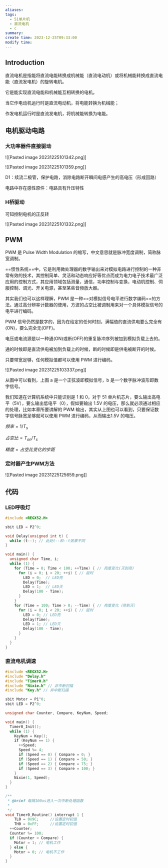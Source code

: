```yaml
---
aliases: 
tags:
  - 51单片机
  - 直流电机
  - c
summary: 
create time: 2023-12-25T09:33:00
modify time:
---
```

## Introduction

直流电机是指能将直流电能转换成机械能（直流电动机）或将机械能转换成直流电能（直流发电机）的旋转电机。

它是能实现直流电能和机械能互相转换的电机。

当它作电动机运行时是直流电动机，将电能转换为机械能；

作发电机运行时是直流发电机，将机械能转换为电能。

## 电机驱动电路

### 大功率器件直接驱动

![[Pasted image 20231225101342.png]]

![[Pasted image 20231225101359.png]]

D1：续流二极管，保护电路，消除电路断开瞬间电感产生的高电压（形成回路）

电路中存在感性原件：电路具有升压特性

### H桥驱动

可知控制电机的正反转

![[Pasted image 20231225101332.png]]

## PWM

PWM 是 Pulse Width Modulation 的缩写，中文意思就是脉冲宽度调制，简称脉宽调制。

==惯性系统==中，它是利用微处理器的数字输出来对模拟电路进行控制的一种非常有效的技术，其控制简单、灵活和动态响应好等优点而成为电力电子技术最广泛应用的控制方式，其应用领域包括测量，通信，功率控制与变换，电动机控制、伺服控制、调光、开关电源，甚至某些音频放大器。

其实我们也可以这样理解，PWM 是一种==对模拟信号电平进行数字编码==的方法。通过高分辨率计数器的使用，方波的占空比被调制用来对一个具体模拟信号的电平进行编码。

PWM 信号仍然是数字的，因为在给定的任何时刻，满幅值的直流供电要么完全有(ON)，要么完全无(OFF)。

电压或电流源是以一种通(ON)或断(OFF)的重复脉冲序列被加到模拟负载上去的。

通的时候即是直流供电被加到负载上的时候，断的时候即是供电被断开的时候。

只要带宽足够，任何模拟值都可以使用 PWM 进行编码。

![[Pasted image 20231225103337.png]]

从图中可以看到，上图 a 是一个正弦波即模拟信号，b 是一个数字脉冲波形即数字信号。

我们知道在计算机系统中只能识别是 1 和 0，对于 51 单片机芯片，要么输出高电平（5V），要么输出低电平（0），假如要输出 1.5V 的电压，那么就必须通过相应的处理，比如本章所要讲解的 PWM 输出，其实从上图也可以看到，只要保证数字信号脉宽足够就可以使用 PWM 进行编码，从而输出1.5V 的电压。

$频率 = 1 / T_s$

$占空比 = T_{on} / T_s$

$精度 = 占空比变化的步距$

### 定时器产生PWM方法

![[Pasted image 20231225125659.png]]

## 代码

### LED呼吸灯

```c
#include <REGX52.H>

sbit LED = P2^0;

void Delay(unsigned int t) {
  while (t--); // 此处t--和--t效果不同
}

void main() {
  unsigned char Time, i;
  while (1) {
    for (Time = 0; Time < 100; ++Time) { // 亮度变化(灭到亮)
      for (i = 0; i < 20; ++i) { // 延时
        LED = 0;  // LED亮
        Delay(Time);
        LED = 1;  // LED灭
        Delay(100 - Time);
      }
    }
    for (Time = 100; Time > 0; --Time) { // 亮度变化（亮到灭）
      for (i = 0; i < 20; ++i) { // 延时
        LED = 0; // LED亮
        Delay(Time);
        LED = 1; // LED灭
        Delay(100 - Time);
      }
    }
  }
}
```

### 直流电机调速

```c
#include <REGX52.H>
#include "Delay.h"
#include "Timer0.h"
#include "Nixie.h" // 非中断扫描
#include "Key.h" // 非中断扫描

sbit Motor = P1^0;
sbit LED = P2^0;

unsigned char Counter, Compare, KeyNum, Speed;

void main() {
  Timer0_Init();
  while (1) {
    KeyNum = Key();
    if (KeyNum == 1) {
      ++Speed;
      Speed %= 4;
      if (Speed == 0) { Compare = 0; }
      if (Speed == 1) { Compare = 50; }
      if (Speed == 2) { Compare = 75; }
      if (Speed == 3) { Compare = 100; }
    }
    Nixie(1, Speed);
  }
}

/**
 * @brief 每隔100us进入一次中断处理函数 
 *  
 */
void Timer0_Routine() interrupt 1 {
	TL0 = 0x9C;		//设置定时初值
	TH0 = 0xFF;		//设置定时初值
  ++Counter;
  Counter %= 100;
  if (Counter < Compare) {
    Motor = 1; // 电机工作
  } else {
    Motor = 0; // 电机不工作
  }
}
```